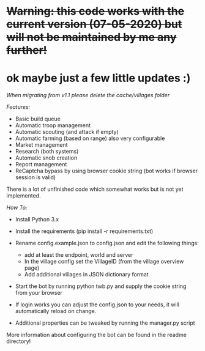 # ~~Warning: this code works with the current version (07-05-2020) but will not be maintained by me any further!~~
# ok maybe just a few little updates :)

_When migrating from v1.1 please delete the cache/villages folder_

*Features:*

- Basic build queue
- Automatic troop management
- Automatic scouting (and attack if empty)
- Automatic farming (based on range) also very configurable
- Market management
- Research (both systems)
- Automatic snob creation
- Report management
- ReCaptcha bypass by using browser cookie string (bot works if browser session is valid)

There is a lot of unfinished code which somewhat works but is not yet implemented.

*How To:*
- Install Python 3.x
- Install the requirements (pip install -r requirements.txt)
- Rename config.example.json to config.json and edit the following things:
	- add at least the endpoint, world and server
	- In the village config set the VillageID (from the village overview page)
	- Add additional villages in JSON dictionary format

- Start the bot by running python twb.py and supply the cookie string from your browser
- If login works you can adjust the config.json to your needs, it will automatically reload on change.
- Additional properties can be tweaked by running the manager.py script

More information about configuring the bot can be found in the readme directory!


